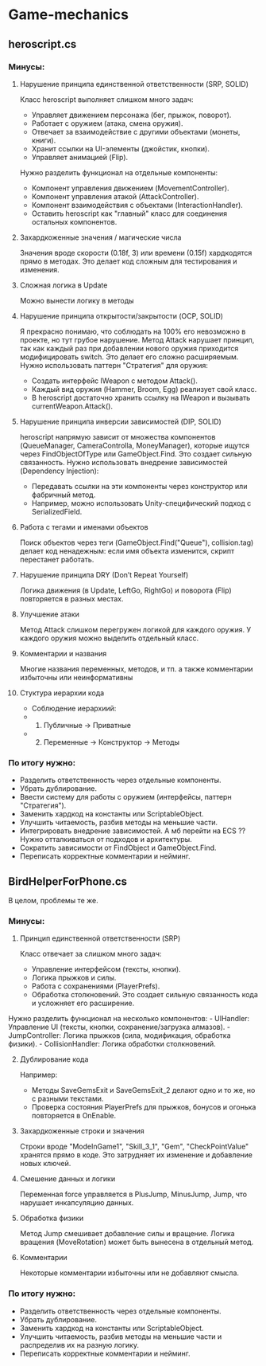 # Game-mechanics

## heroscript.cs

### Минусы:
1. Нарушение принципа единственной ответственности (SRP, SOLID)

    Класс heroscript выполняет слишком много задач:
    - Управляет движением персонажа (бег, прыжок, поворот).
    - Работает с оружием (атака, смена оружия).
    - Отвечает за взаимодействие с другими объектами (монеты, книги).
    - Хранит ссылки на UI-элементы (джойстик, кнопки).
    - Управляет анимацией (Flip).

    Нужно разделить функционал на отдельные компоненты:
    - Компонент управления движением (MovementController).
    - Компонент управления атакой (AttackController).
    - Компонент взаимодействия с объектами (InteractionHandler).
    - Оставить heroscript как "главный" класс для соединения остальных компонентов.

2. Захардкоженные значения / магические числа

    Значения вроде скорости (0.18f, 3) или времени (0.15f) хардкодятся прямо в методах. Это делает код сложным для тестирования и изменения.

3. Сложная логика в Update

    Можно вынести логику в методы

4. Нарушение принципа открытости/закрытости (OCP, SOLID)

    Я прекрасно понимаю, что соблюдать на 100% его невозможно в проекте, но тут грубое нарушение.
    Метод Attack нарушает принцип, так как каждый раз при добавлении нового оружия приходится модифицировать switch. Это делает его сложно расширяемым.
    Нужно использовать паттерн "Стратегия" для оружия:
    - Создать интерфейс IWeapon с методом Attack().
    - Каждый вид оружия (Hammer, Broom, Egg) реализует свой класс.
    - В heroscript достаточно хранить ссылку на IWeapon и вызывать currentWeapon.Attack().

5. Нарушение принципа инверсии зависимостей (DIP, SOLID)

    heroscript напрямую зависит от множества компонентов (QueueManager, CameraControlla, MoneyManager), которые ищутся через FindObjectOfType или GameObject.Find. Это создает сильную связанность.
    Нужно использовать внедрение зависимостей (Dependency Injection):
    - Передавать ссылки на эти компоненты через конструктор или фабричный метод.
    - Например, можно использовать Unity-специфический подход с SerializedField.

6. Работа с тегами и именами объектов

    Поиск объектов через теги (GameObject.Find("Queue"), collision.tag) делает код ненадежным: если имя объекта изменится, скрипт перестанет работать.

7. Нарушение принципа DRY (Don’t Repeat Yourself)

    Логика движения (в Update, LeftGo, RightGo) и поворота (Flip) повторяется в разных местах.

8. Улучшение атаки

    Метод Attack слишком перегружен логикой для каждого оружия. У каждого оружия можно выделить отдельный класс.

9. Комментарии и названия

    Многие названия переменных, методов, и тп. а также комментарии избыточны или неинформативны

10. Стуктура иерархии кода

    - Соблюдение иерархиий:
    - 1) Публичные -> Приватные
    - 2) Переменные -> Конструктор -> Методы

### По итогу нужно:
- Разделить ответственность через отдельные компоненты.
- Убрать дублирование.
- Ввести систему для работы с оружием (интерфейсы, паттерн "Стратегия").
- Заменить хардкод на константы или ScriptableObject.
- Улучшить читаемость, разбив методы на меньшие части.
- Интегрировать внедрение зависимостей. А мб перейти на ECS ?? Нужно отталкиваться от подходов и архитектуры.
- Сократить зависимости от FindObject и GameObject.Find.
- Переписать корректные комментарии и нейминг.

## BirdHelperForPhone.cs

В целом, проблемы те же.

### Минусы:

1. Принцип единственной ответственности (SRP)

    Класс отвечает за слишком много задач:
    - Управление интерфейсом (тексты, кнопки).
    - Логика прыжков и силы.
    - Работа с сохранениями (PlayerPrefs).
    - Обработка столкновений.
    Это создает сильную связанность кода и усложняет его расширение.

Нужно разделить функционал на несколько компонентов:
    - UIHandler: Управление UI (тексты, кнопки, сохранение/загрузка алмазов).
    - JumpController: Логика прыжков (сила, модификация, обработка физики).
    - CollisionHandler: Логика обработки столкновений.

2. Дублирование кода

    Например:
    - Методы SaveGemsExit и SaveGemsExit_2 делают одно и то же, но с разными текстами.
    - Проверка состояния PlayerPrefs для прыжков, бонусов и огонька повторяется в OnEnable.

3. Захардкоженные строки и значения

    Строки вроде "ModeInGame1", "Skill_3_1", "Gem", "CheckPointValue" хранятся прямо в коде. Это затрудняет их изменение и добавление новых ключей.

4. Смешение данных и логики

    Переменная force управляется в PlusJump, MinusJump, Jump, что нарушает инкапсуляцию данных.

5. Обработка физики

    Метод Jump смешивает добавление силы и вращение. Логика вращения (MoveRotation) может быть вынесена в отдельный метод.

6. Комментарии

    Некоторые комментарии избыточны или не добавляют смысла.

### По итогу нужно:
- Разделить ответственность через отдельные компоненты.
- Убрать дублирование.
- Заменить хардкод на константы или ScriptableObject.
- Улучшить читаемость, разбив методы на меньшие части и распределив их на разную логику.
- Переписать корректные комментарии и нейминг.
